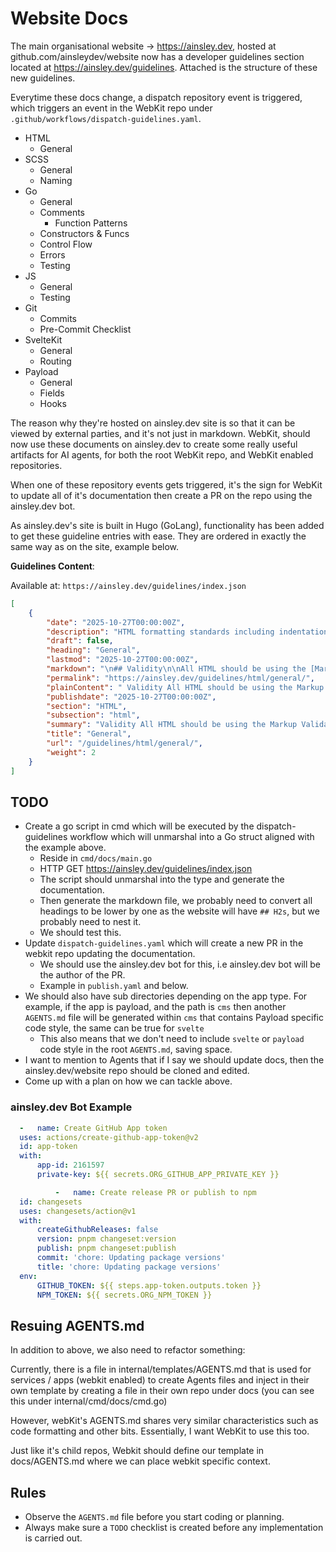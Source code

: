 # Website Docs

The main organisational website -> https://ainsley.dev, hosted at github.com/ainsleydev/website now
has a developer guidelines section located at https://ainsley.dev/guidelines. Attached is the
structure of these new guidelines.

Everytime these docs change, a dispatch repository event is triggered, which triggers an event in
the WebKit repo under `.github/workflows/dispatch-guidelines.yaml`.

- HTML
	- General
- SCSS
	- General
	- Naming
- Go
	- General
	- Comments
		- Function Patterns
	- Constructors & Funcs
	- Control Flow
	- Errors
	- Testing
- JS
	- General
	- Testing
- Git
	- Commits
	- Pre-Commit Checklist
- SvelteKit
	- General
	- Routing
- Payload
	- General
	- Fields
	- Hooks

The reason why they're hosted on ainsley.dev site is so that it can be viewed by external parties,
and it's not just in markdown. WebKit, should now use these documents on ainsley.dev to create some
really useful artifacts for AI agents, for both the root WebKit repo, and WebKit enabled
repositories.

When one of these repository events gets triggered, it's the sign for WebKit to update all of it's
documentation then create a PR on the repo using the ainsley.dev bot.

As ainsley.dev's site is built in Hugo (GoLang), functionality has been added to get these guideline
entries with ease. They are ordered in exactly the same way as on the site, example below.

**Guidelines Content**:

Available at: `https://ainsley.dev/guidelines/index.json`

```json
[
	{
		"date": "2025-10-27T00:00:00Z",
		"description": "HTML formatting standards including indentation, quotes & self-closing tags",
		"draft": false,
		"heading": "General",
		"lastmod": "2025-10-27T00:00:00Z",
		"markdown": "\n## Validity\n\nAll HTML should be using the [Markup Validat.... (shortened)",
		"permalink": "https://ainsley.dev/guidelines/html/general/",
		"plainContent": " Validity All HTML should be using the Markup Validation Service before (shortened)",
		"publishdate": "2025-10-27T00:00:00Z",
		"section": "HTML",
		"subsection": "html",
		"summary": "Validity All HTML should be using the Markup Validation Service before creating a pull request or pushing to production. This will help avoid common mistakes such as closing tags, wrong attributes and many more.\nBy validating HTML it ensures that web pages are consistent across multiple devices and platforms and increases the chance of search engines to properly pass markup.\nIndentation Use tabs instead of spaces for markup. Do not mix tabs with spaces, ensure it is probably formatted.",
		"title": "General",
		"url": "/guidelines/html/general/",
		"weight": 2
	}
]
```

## TODO

- Create a go script in cmd which will be executed by the dispatch-guidelines workflow which will
  unmarshal into a Go struct aligned with the example above.
	- Reside in `cmd/docs/main.go`
	- HTTP GET https://ainsley.dev/guidelines/index.json
	- The script should unmarshal into the type and generate the documentation.
	- Then generate the markdown file, we probably need to convert all headings to be lower by one
	  as the website will have `## H2s`, but we probably need to nest it.
	- We should test this.
- Update `dispatch-guidelines.yaml` which will create a new PR in the webkit repo updating the
  documentation.
	- We should use the ainsley.dev bot for this, i.e ainsley.dev bot will be the author of the PR.
	- Example in `publish.yaml` and below.
- We should also have sub directories depending on the app type. For example, if the app is payload,
  and the path is `cms` then another `AGENTS.md` file will be generated within `cms` that contains
  Payload specific code style, the same can be true for `svelte`
	- This also means that we don't need to include `svelte` or `payload` code style in the root
	  `AGENTS.md`, saving space.
- I want to mention to Agents that if I say we should update docs, then the ainsley.dev/website repo
  should be cloned and edited.
- Come up with a plan on how we can tackle above.

### ainsley.dev Bot Example

```yaml
  -   name: Create GitHub App token
  uses: actions/create-github-app-token@v2
  id: app-token
  with:
	  app-id: 2161597
	  private-key: ${{ secrets.ORG_GITHUB_APP_PRIVATE_KEY }}

		  -   name: Create release PR or publish to npm
  id: changesets
  uses: changesets/action@v1
  with:
	  createGithubReleases: false
	  version: pnpm changeset:version
	  publish: pnpm changeset:publish
	  commit: 'chore: Updating package versions'
	  title: 'chore: Updating package versions'
  env:
	  GITHUB_TOKEN: ${{ steps.app-token.outputs.token }}
	  NPM_TOKEN: ${{ secrets.ORG_NPM_TOKEN }}
```

## Resuing AGENTS.md

In addition to above, we also need to refactor something:

Currently, there is a file in internal/templates/AGENTS.md that is used for services / apps (webkit
enabled) to create Agents files and inject in their own template by creating a file in their own
repo under docs (you can see this under internal/cmd/docs/cmd.go)

However, webKit's AGENTS.md shares very similar characteristics such as code formatting and other
bits. Essentially, I want WebKit to use this too.

Just like it's child repos, Webkit should define our template in docs/AGENTS.md where we can place 
webkit specific context.

## Rules

- Observe the `AGENTS.md` file before you start coding or planning.
- Always make sure a `TODO` checklist is created before any implementation is carried out.
